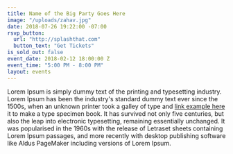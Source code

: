 ```yaml
---
title: Name of the Big Party Goes Here
image: "/uploads/zahav.jpg"
date: 2018-07-26 19:22:00 -07:00
rsvp_button:
  url: "http://splashthat.com"
  button_text: "Get Tickets"
is_sold_out: false
event_date: 2018-02-12 18:00:00 Z
event_time: "5:00 PM - 8:00 PM"
layout: events
---
```


Lorem Ipsum is simply dummy text of the printing and typesetting industry. Lorem Ipsum has been the industry's standard dummy text ever since the 1500s, when an unknown printer took a galley of type and [link example here](http://google.com) it to make a type specimen book. It has survived not only five centuries, but also the leap into electronic typesetting, remaining essentially unchanged. It was popularised in the 1960s with the release of Letraset sheets containing Lorem Ipsum passages, and more recently with desktop publishing software like Aldus PageMaker including versions of Lorem Ipsum.
